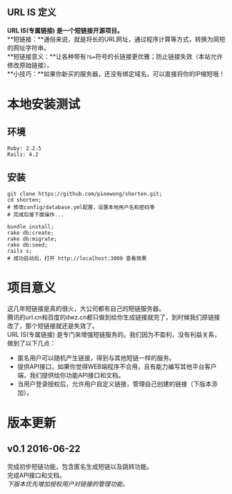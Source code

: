 ## URL IS 定义
**URL IS(专属链接) 是一个短链接开源项目。**<br />
**短链接：**通俗来说，就是将长的URL网址，通过程序计算等方式，转换为简短的网址字符串。<br />
**短链接意义：**让各种带有`?&=`符号的长链接更优雅；防止链接失效（本站允许修改原始链接）。<br />
**小技巧：**如果你新买的服务器，还没有绑定域名，可以直接将你的IP缩短哦！<br />

本地安装测试
==========
环境
---
```shell
Ruby: 2.2.5
Rails: 4.2
```
安装
---
```shell
git clone https://github.com/pinewong/shorten.git;
cd shorten;
# 修改config/database.yml配置，设置本地用户名和密码等
# 完成后接下面操作...

bundle install;
rake db:create;
rake db:migrate;
rake db:seed;
rails s;
# 成功启动后，打开 http://localhost:3000 查看效果
```

项目意义
=======
这几年短链接是真的很火，大公司都有自己的短链服务器。<br />
腾讯的url.cn和百度的dwz.cn都只做到给你生成链接就完了，到时候我们原链接改了，那个短链接就还是失效了。<br />
URL IS(专属链接) 是专门来增强短链服务的。我们因为不盈利，没有利益关系，做到了以下几点：<br />
* 匿名用户可以随机产生链接，得到与其他短链一样的服务。<br />
* 提供API接口，如果你觉得WEB端程序不合用，且有能力编写其他平台客户端，我们提供给你功能API接口和文档。<br />
* 当用户登录授权后，允许用户自定义链接，管理自己创建的链接（下版本添加）。<br />

版本更新
=======
v0.1 2016-06-22
---------------
完成初步短链功能，包含匿名生成短链以及跳转功能。<br />
完成API接口和文档。<br />
*下版本优先增加授权用户对链接的管理功能。*
